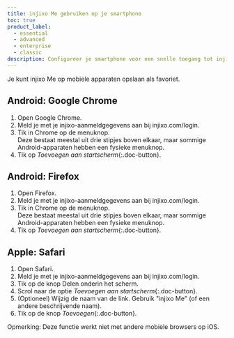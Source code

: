 ```yaml
---
title: injixo Me gebruiken op je smartphone
toc: true
product_label:
  - essential
  - advanced
  - enterprise
  - classic
description: Configureer je smartphone voor een snelle toegang tot injixo Me.
---
```


Je kunt injixo Me op mobiele apparaten opslaan als favoriet.

## Android: Google Chrome

1. Open Google Chrome.
2. Meld je met je injixo-aanmeldgegevens aan bij injixo.com/login.
3. Tik in Chrome op de menuknop.  
   Deze bestaat meestal uit drie stipjes boven elkaar, maar sommige Android-apparaten hebben een fysieke menuknop.
4. Tik op _Toevoegen aan startscherm_{:.doc-button}.

## Android: Firefox

1. Open Firefox.
2. Meld je met je injixo-aanmeldgegevens aan bij injixo.com/login.
3. Tik in Chrome op de menuknop.  
   Deze bestaat meestal uit drie stipjes boven elkaar, maar sommige Android-apparaten hebben een fysieke menuknop.
4. Tik op _Toevoegen aan startscherm_{:.doc-button}.

## Apple: Safari

1. Open Safari.
2. Meld je met je injixo-aanmeldgegevens aan bij injixo.com/login.
3. Tik op de knop Delen onderin het scherm.
4. Scrol naar de optie _Toevoegen aan startscherm_{:.doc-button}.
5. (Optioneel) Wijzig de naam van de link. Gebruik "injixo Me" (of een andere beschrijvende naam).
6. Tik op de knop _Toevoegen_{:.doc-button}.

Opmerking: Deze functie werkt niet met andere mobiele browsers op iOS.
